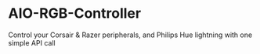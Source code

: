 # AIO-RGB-Controller
Control your Corsair &amp; Razer peripherals, and Philips Hue lightning with one simple API call
